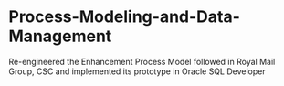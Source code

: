 # Process-Modeling-and-Data-Management
Re-engineered the Enhancement Process Model followed in Royal Mail Group, CSC and implemented its prototype in Oracle SQL Developer
